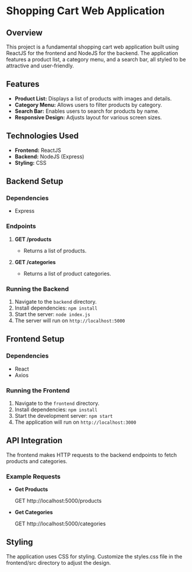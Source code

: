 # Shopping Cart Web Application

## Overview

This project is a fundamental shopping cart web application built using ReactJS for the frontend and NodeJS for the backend. The application features a product list, a category menu, and a search bar, all styled to be attractive and user-friendly.

## Features

- **Product List:** Displays a list of products with images and details.
- **Category Menu:** Allows users to filter products by category.
- **Search Bar:** Enables users to search for products by name.
- **Responsive Design:** Adjusts layout for various screen sizes.

## Technologies Used

- **Frontend:** ReactJS
- **Backend:** NodeJS (Express)
- **Styling:** CSS


## Backend Setup

### Dependencies

- Express

### Endpoints

1. **GET /products**
   - Returns a list of products.

2. **GET /categories**
   - Returns a list of product categories.

### Running the Backend

1. Navigate to the `backend` directory.
2. Install dependencies: `npm install`
3. Start the server: `node index.js`
4. The server will run on `http://localhost:5000`

## Frontend Setup

### Dependencies

- React
- Axios

### Running the Frontend

1. Navigate to the `frontend` directory.
2. Install dependencies: `npm install`
3. Start the development server: `npm start`
4. The application will run on `http://localhost:3000`

## API Integration

The frontend makes HTTP requests to the backend endpoints to fetch products and categories.

### Example Requests

- **Get Products**

  GET http://localhost:5000/products

- **Get Categories**

  GET http://localhost:5000/categories

## Styling

The application uses CSS for styling. Customize the styles.css file in the frontend/src directory to adjust the design.
